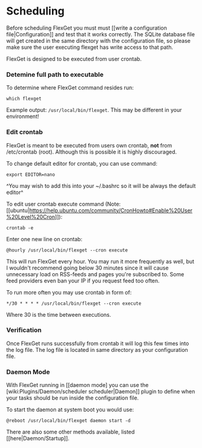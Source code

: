 # Scheduling

Before scheduling FlexGet you must must [[write a configuration file|Configuration]] and test that it works correctly.  The SQLite database file will get created in the same directory with the configuration file, so please make sure the user executing flexget has write access to that path.

FlexGet is designed to be executed from user crontab.

### Detemine full path to executable

To determine where FlexGet command resides run:


    which flexget


Example output: `/usr/local/bin/flexget`. This may be different in your environment!

### Edit crontab

FlexGet is meant to be executed from users own crontab, **not** from /etc/crontab (root). Although this is possible it is highly discouraged.

To change default editor for crontab, you can use command:


    export EDITOR=nano


^You may wish to add this into your ~/.bashrc so it will be always the default editor^

To edit user crontab execute command (Note: [[ubuntu|https://help.ubuntu.com/community/CronHowto#Enable%20User%20Level%20Cron]]):


    crontab -e


Enter one new line on crontab:


    @hourly /usr/local/bin/flexget --cron execute


This will run FlexGet every hour. You may run it more frequently as well, but I wouldn't recommend going below 30 minutes since it will cause unnecessary load on RSS-feeds and pages you're subscribed to. Some feed providers even ban your IP if you request feed too often.

To run more often you may use crontab in form of:


    */30 * * * * /usr/local/bin/flexget --cron execute


Where 30 is the time between executions.

### Verification

Once FlexGet runs successfully from crontab it will log this few times into the log file. The log file is located in same directory as your configuration file.

### Daemon Mode

With FlexGet running in [[daemon mode] you can use the [wiki:Plugins/Daemon/scheduler scheduler|Daemon]] plugin to define when your tasks should be run inside the configuration file.

To start the daemon at system boot you would use:


    @reboot /usr/local/bin/flexget daemon start -d


There are also some other methods available, listed [[here|Daemon/Startup]].
